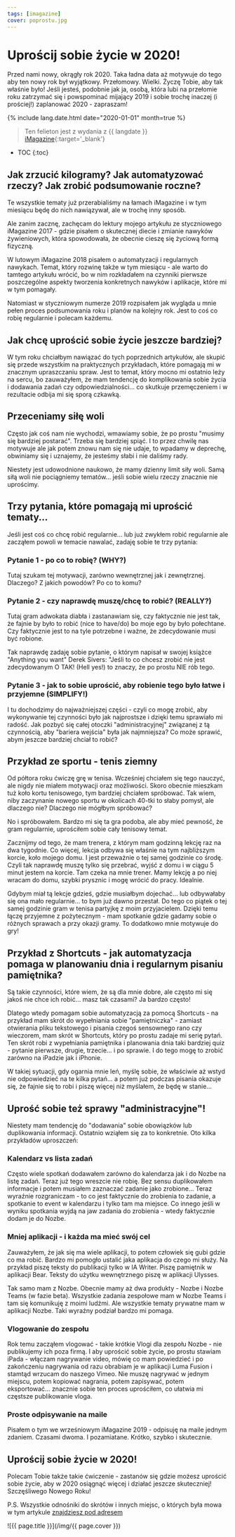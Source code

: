 ```yaml
---
tags: [imagazine]
cover: poprostu.jpg
---
```


# Uprościj sobie życie w 2020!

Przed nami nowy, okrągły rok 2020. Taka ładna data aż motywuje do tego aby ten nowy rok był wyjątkowy. Przełomowy. Wielki. Życzę Tobie, aby tak właśnie było! Jeśli jesteś, podobnie jak ja, osobą, która lubi na przełomie roku zatrzymać się i powspominać mijający 2019 i sobie trochę inaczej (i prościej!) zaplanować 2020 - zapraszam!

<!--More-->

{% include lang.date.html date="2020-01-01" month=true %}

> Ten felieton jest z wydania z {{ langdate }} [iMagazine](https://imagazine.pl){:target='_blank'}

* TOC
{:toc}

## Jak zrzucić kilogramy? Jak automatyzować rzeczy? Jak zrobić podsumowanie roczne?

Te wszystkie tematy już przerabialiśmy na łamach iMagazine i w tym miesiącu będę do nich nawiązywał, ale w trochę inny sposób.

Ale zanim zacznę, zachęcam do lektury mojego artykułu ze styczniowego iMagazine 2017 - gdzie pisałem o skutecznej diecie i zmianie nawyków żywieniowych, która spowodowała, że obecnie cieszę się życiową formą fizyczną.

W lutowym iMagazine 2018 pisałem o automatyzacji i regularnych nawykach. Temat, który rozwinę także w tym miesiącu - ale warto do tamtego artykułu wrócić, bo w nim rozkładałem na czynniki pierwsze poszczególne aspekty tworzenia konkretnych nawyków i aplikacje, które mi w tym pomagały.

Natomiast w styczniowym numerze 2019 rozpisałem jak wygląda u mnie pełen proces podsumowania roku i planów na kolejny rok. Jest to coś co robię regularnie i polecam każdemu.

## Jak chcę uprościć sobie życie jeszcze bardziej?

W tym roku chciałbym nawiązać do tych poprzednich artykułów, ale skupić się przede wszystkim na praktycznych przykładach, które pomagają mi w znacznym upraszczaniu spraw. Jest to temat, który mocno mi ostatnio leży na sercu, bo zauważyłem, że mam tendencję do komplikowania sobie życia i dodawania zadań czy odpowiedzialności... co skutkuje przemęczeniem i w rezultacie odbija mi się sporą czkawką.

## Przeceniamy siłę woli

Często jak coś nam nie wychodzi, wmawiamy sobie, że po prostu "musimy się bardziej postarać". Trzeba się bardziej spiąć. I to przez chwilę nas motywuje ale jak potem znowu nam się nie udaje, to wpadamy w deprechę, obwiniamy się i uznajemy, że jesteśmy słabi i nie daliśmy rady.

Niestety jest udowodnione naukowo, że mamy dzienny limit siły woli. Samą siłą woli nie pociągniemy tematów... jeśli sobie wielu rzeczy znacznie nie uprościmy.

## Trzy pytania, które pomagają mi uprościć tematy...

Jeśli jest coś co chcę robić regularnie... lub już zwykłem robić regularnie ale zacząłem powoli w temacie nawalać, zadaję sobie te trzy pytania:

### Pytanie 1 - po co to robię? (WHY?)

Tutaj szukam tej motywacji, zarówno wewnętrznej jak i zewnętrznej. Dlaczego? Z jakich powodów? Po co to komu?

### Pytanie 2 - czy naprawdę muszę/chcę to robić? (REALLY?)

Tutaj gram adwokata diabła i zastanawiam się, czy faktycznie nie jest tak, że fajnie by było to robić (nice to have/do) bo moje ego by było połechtane. Czy faktycznie jest to na tyle potrzebne i ważne, że zdecydowanie musi być robione.

Tak naprawdę zadaję sobie pytanie, o którym napisał w swojej książce "Anything you want" Derek Sivers: "Jeśli to co chcesz zrobić nie jest zdecydowanym O TAK! (Hell yes!) to znaczy, że po prostu NIE rób tego.

### Pytanie 3 - jak to sobie uprościć, aby robienie tego było łatwe i przyjemne (SIMPLIFY!) 

I tu dochodzimy do najważniejszej części - czyli co mogę zrobić, aby wykonywanie tej czynności było jak najprostsze i dzięki temu sprawiało mi radość. Jak pozbyć się całej otoczki "administracyjnej" związanej z tą czynnością, aby "bariera wejścia" była jak najmniejsza? Co może sprawić, abym jeszcze bardziej chciał to robić?

## Przykład ze sportu - tenis ziemny

Od półtora roku ćwiczę grę w tenisa. Wcześniej chciałem się tego nauczyć, ale nigdy nie miałem motywacji oraz możliwości. Skoro obecnie mieszkam tuż koło kortu tenisowego, tym bardziej chciałem spróbować. Tak wiem, niby zaczynanie nowego sportu w okolicach 40-tki to słaby pomysł, ale dlaczego nie? Dlaczego nie mógłbym spróbować?

No i spróbowałem. Bardzo mi się ta gra podoba, ale aby mieć pewność, że gram regularnie, uprościłem sobie cały tenisowy temat.

Zacznijmy od tego, że mam trenera, z którym mam godzinną lekcję raz na dwa tygodnie. Co więcej, lekcja odbywa się właśnie na tym najbliższym korcie, koło mojego domu. I jest przeważnie o tej samej godzinie co środę. Czyli tak naprawdę muszę tylko się przebrać, wyjść z domu i w ciągu 5 minut jestem na korcie. Tam czeka na mnie trener. Mamy lekcję a po niej wracam do domu, szybki prysznic i mogę wrócić do pracy. Idealnie.

Gdybym miał tą lekcje gdzieś, gdzie musiałbym dojechać... lub odbywałaby się ona mało regularnie... to bym już dawno przestał. Do tego co piątek o tej samej godzinie gram w tenisa partyjkę z moim przyjacielem. Dzięki temu łączę przyjemne z pożytecznym - mam spotkanie gdzie gadamy sobie o różnych sprawach a przy okazji gramy. To dodatkowo mnie motywuje do gry!

## Przykład z Shortcuts - jak automatyzacja pomaga w planowaniu dnia i regularnym pisaniu pamiętnika?

Są takie czynności, które wiem, że są dla mnie dobre, ale często mi się jakoś nie chce ich robić... masz tak czasami? Ja bardzo często!

Dlatego wtedy pomagam sobie automatyzacją za pomocą Shortcuts - na przykład mam skrót do wypełniania sobie "pamiętniczka" - zamiast otwierania pliku tekstowego i pisania czegoś sensownego rano czy wieczorem, mam skrót w Shortcuts, który po prostu zadaje mi serię pytań. Ten skrót robi z wypełniania pamiętnika i planowania dnia taki bardziej quiz - pytanie pierwsze, drugie, trzecie... i po sprawie. I do tego mogę to zrobić zarówno na iPadzie jak i iPhonie.

W takiej sytuacji, gdy ogarnia mnie leń, myślę sobie, że właściwie aż wstyd nie odpowiedzieć na te kilka pytań... a potem już podczas pisania okazuje się, że fajnie się to robi i piszę więcej niż myślałem, że będę w stanie...

## Uprość sobie też sprawy "administracyjne"!

Niestety mam tendencję do "dodawania" sobie obowiązków lub duplikowania informacji. Ostatnio wziąłem się za to konkretnie. Oto kilka przykładów uproszczeń:

### Kalendarz vs lista zadań

Często wiele spotkań dodawałem zarówno do kalendarza jak i do Nozbe na listę zadań. Teraz już tego wreszcie nie robię. Bez sensu duplikowałem informacje i potem musiałem zaznaczać zadanie jako zrobione... Teraz wyraźnie rozgraniczam - to co jest faktycznie do zrobienia to zadanie, a spotkanie to event w kalendarzu i tylko tam ma miejsce. Co innego jeśli w wyniku spotkania wyjdą na jaw zadania do zrobienia - wtedy faktycznie dodam je do Nozbe.

### Mniej aplikacji - i każda ma mieć swój cel

Zauważyłem, że jak się ma wiele aplikacji, to potem człowiek się gubi gdzie co ma robić. Bardzo mi pomogło ustalić jaka aplikacja do czego mi służy. Na przykład piszę teksty do publikacji tylko w IA Writer. Piszę pamiętnik w aplikacji Bear. Teksty do użytku wewnętrznego piszę w aplikacji Ulysses.

Tak samo mam z Nozbe. Obecnie mamy aż dwa produkty - Nozbe i Nozbe Teams (w fazie beta). Wszystkie zadania zespołowe mam w Nozbe Teams i tam się komunikuję z moimi ludźmi. Ale wszystkie tematy prywatne mam w aplikacji Nozbe. Taki wyraźny podział bardzo mi pomaga.

### Vlogowanie do zespołu

Rok temu zacząłem vlogować - takie krótkie Vlogi dla zespołu Nozbe - nie publikujemy ich poza firmą. I aby uprościć sobie życie, po prostu stawiam iPada - włączam nagrywanie video, mówię co mam powiedzieć i po zakończeniu nagrywania od razu obrabiam je w aplikacji Luma Fusion i stamtąd wrzucam do naszego Vimeo. Nie muszę nagrywać w jednym miejscu, potem kopiować nagrania, potem zapisywać, potem eksportować... znacznie sobie ten proces uprościłem, co ułatwia mi częstsze publikowanie vloga.

### Proste odpisywanie na maile

Pisałem o tym we wrześniowym iMagazine 2019 - odpisuję na maile jednym zdaniem. Czasami dwoma. I pozamiatane. Krótko, szybko i skutecznie.

## Uprościj sobie życie w 2020!

Polecam Tobie także takie ćwiczenie - zastanów się gdzie możesz uprościć sobie życie, aby w 2020 osiągnąć więcej i działać jeszcze skuteczniej! Szczęśliwego Nowego Roku!

P.S. Wszystkie odnośniki do skrótów i innych miejsc, o których była mowa w tym artykule [znajdziesz pod adresem](Https://sliwinski.com/imagazine-20-01)

![{{ page.title }}](/img/{{ page.cover }})

[n]: https://nozbe.com/pl/?a=mike